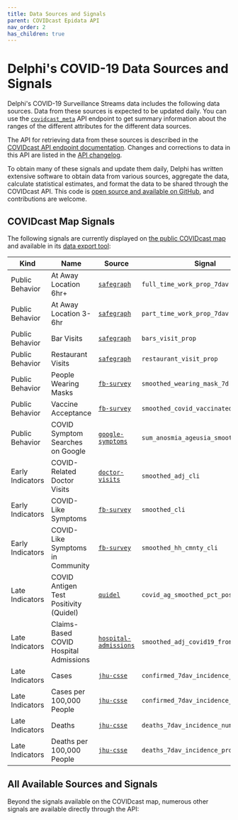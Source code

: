 ```yaml
---
title: Data Sources and Signals
parent: COVIDcast Epidata API
nav_order: 2
has_children: true
---
```


# Delphi's COVID-19 Data Sources and Signals

Delphi's COVID-19 Surveillance Streams data includes the following data sources.
Data from these sources is expected to be updated daily. You can use the
[`covidcast_meta`](covidcast_meta.md) API endpoint to get summary information
about the ranges of the different attributes for the different data sources.

The API for retrieving data from these sources is described in the
[COVIDcast API endpoint documentation](covidcast.md). Changes and corrections to
data in this API are listed in the [API changelog](covidcast_changelog.md).

To obtain many of these signals and update them daily, Delphi has written
extensive software to obtain data from various sources, aggregate the data,
calculate statistical estimates, and format the data to be shared through the
COVIDcast API. This code is [open source and available on
GitHub](https://github.com/cmu-delphi/covidcast-indicators), and contributions
are welcome.

## COVIDcast Map Signals

The following signals are currently displayed on [the public COVIDcast
map](https://delphi.cmu.edu/covidcast/) and available in its [data export
tool](https://delphi.cmu.edu/covidcast/export/):

| Kind             | Name                             | Source                                                                | Signal                           |
| ----             | ----                             | ------                                                                | ------                           |
| Public Behavior  | At Away Location 6hr+            | [`safegraph`](covidcast-signals/safegraph.md)                         | `full_time_work_prop_7dav`       |
| Public Behavior  | At Away Location 3-6hr           | [`safegraph`](covidcast-signals/safegraph.md)                         | `part_time_work_prop_7dav`       |
| Public Behavior  | Bar Visits                       | [`safegraph`](covidcast-signals/safegraph.md)                         | `bars_visit_prop`                |
| Public Behavior  | Restaurant Visits                | [`safegraph`](covidcast-signals/safegraph.md)                         | `restaurant_visit_prop`          |
| Public Behavior  | People Wearing Masks             | [`fb-survey`](covidcast-signals/fb-survey.md)                         | `smoothed_wearing_mask_7d`       |
| Public Behavior  | Vaccine Acceptance               | [`fb-survey`](covidcast-signals/fb-survey.md)                         | `smoothed_covid_vaccinated_or_accept` |
| Public Behavior  | COVID Symptom Searches on Google | [`google-symptoms`](covidcast-signals/google-symptoms.md)             | `sum_anosmia_ageusia_smoothed_search` |
| Early Indicators | COVID-Related Doctor Visits      | [`doctor-visits`](covidcast-signals/doctor-visits.md)                 | `smoothed_adj_cli`               |
| Early Indicators | COVID-Like Symptoms              | [`fb-survey`](covidcast-signals/fb-survey.md)                         | `smoothed_cli`                   |
| Early Indicators | COVID-Like Symptoms in Community | [`fb-survey`](covidcast-signals/fb-survey.md)                         | `smoothed_hh_cmnty_cli`          |
| Late Indicators  | COVID Antigen Test Positivity (Quidel) | [`quidel`](covidcast-signals/quidel.md)                         | `covid_ag_smoothed_pct_positive` |
| Late Indicators  | Claims-Based COVID Hospital Admissions | [`hospital-admissions`](covidcast-signals/hospital-admissions.md) | `smoothed_adj_covid19_from_claims` |
| Late Indicators  | Cases                            | [`jhu-csse`](covidcast-signals/jhu-csse.md) | `confirmed_7dav_incidence_num`   |
| Late Indicators  | Cases per 100,000 People         | [`jhu-csse`](covidcast-signals/jhu-csse.md) | `confirmed_7dav_incidence_prop`  |
| Late Indicators  | Deaths                           | [`jhu-csse`](covidcast-signals/jhu-csse.md) | `deaths_7dav_incidence_num`      |
| Late Indicators  | Deaths per 100,000 People        | [`jhu-csse`](covidcast-signals/jhu-csse.md) | `deaths_7dav_incidence_prop`     |

## All Available Sources and Signals

Beyond the signals available on the COVIDcast map, numerous other signals are
available directly through the API:
